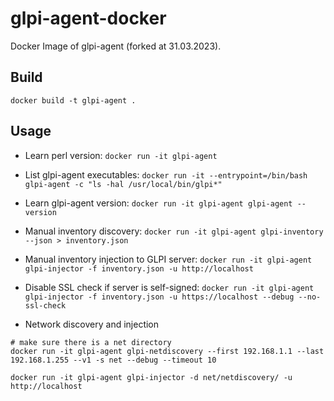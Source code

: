 # glpi-agent-docker

Docker Image of glpi-agent (forked at 31.03.2023).

## Build

```
docker build -t glpi-agent .
```

## Usage

* Learn perl version: ```docker run -it glpi-agent```

* List glpi-agent executables: ```docker run -it --entrypoint=/bin/bash glpi-agent -c "ls -hal /usr/local/bin/glpi*"```

* Learn glpi-agent version: ```docker run -it glpi-agent glpi-agent --version```

* Manual inventory discovery: ```docker run -it glpi-agent glpi-inventory --json > inventory.json```

* Manual inventory injection to GLPI server: ```docker run -it glpi-agent glpi-injector -f inventory.json -u http://localhost```

* Disable SSL check if server is self-signed: ```docker run -it glpi-agent glpi-injector -f inventory.json -u https://localhost --debug --no-ssl-check```

* Network discovery and injection

```
# make sure there is a net directory
docker run -it glpi-agent glpi-netdiscovery --first 192.168.1.1 --last 192.168.1.255 --v1 -s net --debug --timeout 10

docker run -it glpi-agent glpi-injector -d net/netdiscovery/ -u http://localhost
```
